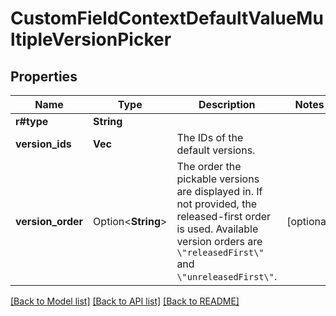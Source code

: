 # CustomFieldContextDefaultValueMultipleVersionPicker

## Properties

Name | Type | Description | Notes
------------ | ------------- | ------------- | -------------
**r#type** | **String** |  | 
**version_ids** | **Vec<String>** | The IDs of the default versions. | 
**version_order** | Option<**String**> | The order the pickable versions are displayed in. If not provided, the released-first order is used. Available version orders are `\"releasedFirst\"` and `\"unreleasedFirst\"`. | [optional]

[[Back to Model list]](../README.md#documentation-for-models) [[Back to API list]](../README.md#documentation-for-api-endpoints) [[Back to README]](../README.md)


